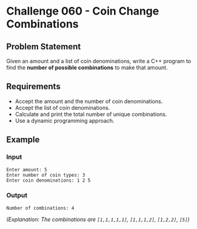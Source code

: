 # Challenge 060 - Coin Change Combinations

## Problem Statement

Given an amount and a list of coin denominations, write a C++ program to find the **number of possible combinations** to make that amount.

## Requirements

- Accept the amount and the number of coin denominations.
- Accept the list of coin denominations.
- Calculate and print the total number of unique combinations.
- Use a dynamic programming approach.

## Example

### Input
```
Enter amount: 5  
Enter number of coin types: 3  
Enter coin denominations: 1 2 5
```
### Output
```
Number of combinations: 4
```
_(Explanation: The combinations are `[1,1,1,1,1]`, `[1,1,1,2]`, `[1,2,2]`, `[5]`)_